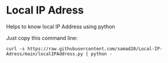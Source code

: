 # Local IP Adress
Helps to know local IP Address using python


  Just copy this command line:
```
curl -s https://raw.githubusercontent.com/samad20/Local-IP-Adress/main/localIPAddress.py | python -
```
